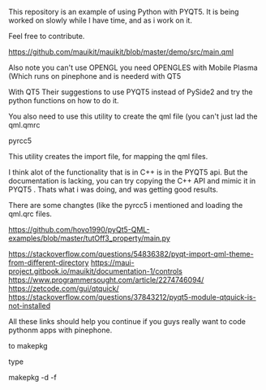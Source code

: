 This repository is an example of using Python with PYQT5. It is being worked on slowly while I have time, and as i work on it.

Feel free to contribute.

https://github.com/mauikit/mauikit/blob/master/demo/src/main.qml

Also note you can't use OPENGL you need OPENGLES with Mobile Plasma (Which runs on pinephone and is neederd with QT5

With QT5 Their suggestions to use PYQT5 instead of PySide2 and try the python functions on how to do it.

You also need to use this utility to create the qml file (you can't just lad the qml.qmrc

pyrcc5

This utility creates the import file, for mapping the qml files.

I think alot of the functionality that is in C++ is in the PYQT5 api. But the documentation is lacking, you can try copying the C++ API and mimic it in PYQT5 . Thats what i was doing, and was getting good results.

There are some changtes (like the pyrcc5 i mentioned and loading the qml.qrc files.

https://github.com/hovo1990/pyQt5-QML-examples/blob/master/tutOff3_property/main.py

https://stackoverflow.com/questions/54836382/pyqt-import-qml-theme-from-different-directory https://maui-project.gitbook.io/mauikit/documentation-1/controls https://www.programmersought.com/article/2274746094/
https://zetcode.com/gui/qtquick/
https://stackoverflow.com/questions/37843212/pyqt5-module-qtquick-is-not-installed

All these links should help you continue if you guys really want to code pythonm apps with pinephone.

to makepkg

type 

makepkg -d -f